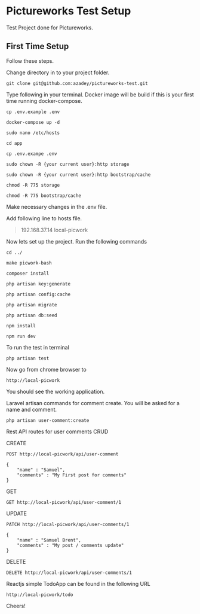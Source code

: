 # Pictureworks Test Setup
Test Project done for Pictureworks.

## First Time Setup

Follow these steps.

Change directory in to your project folder.

    git clone git@github.com:azadey/pictureworks-test.git

Type following in your terminal. 
Docker image will be build if this is your first time running docker-compose.

    cp .env.example .env
    
    docker-compose up -d

    sudo nano /etc/hosts

    cd app
        
    cp .env.exampe .env

    sudo chown -R {your current user}:http storage

    sudo chown -R {your current user}:http bootstrap/cache

    chmod -R 775 storage

    chmod -R 775 bootstrap/cache

Make necessary changes in the .env file.

Add following line to hosts file.

> 192.168.37.14   local-picwork

Now lets set up the project. Run the following commands
    
    cd ../

    make picwork-bash

    composer install

    php artisan key:generate

    php artisan config:cache

    php artisan migrate

    php artisan db:seed

    npm install
    
    npm run dev

To run the test in terminal

    php artisan test

Now go from chrome browser to  

    http://local-picwork

You should see the working application.

Laravel artisan commands for comment create.
You will be asked for a name and comment.

    php artisan user-comment:create

Rest API routes for user comments CRUD

CREATE

    POST http://local-picwork/api/user-comment

    {
	    "name" : "Samuel",
	    "comments" : "My First post for comments"
    }

GET
    
    GET http://local-picwork/api/user-comment/1
    
UPDATE

    PATCH http://local-picwork/api/user-comments/1

    {
	    "name" : "Samuel Brent",
	    "comments" : "My post / comments update"
    }

DELETE
    
    DELETE http://local-picwork/api/user-comments/1


Reactjs simple TodoApp can be found in the following URL

    http://local-picwork/todo

Cheers!
